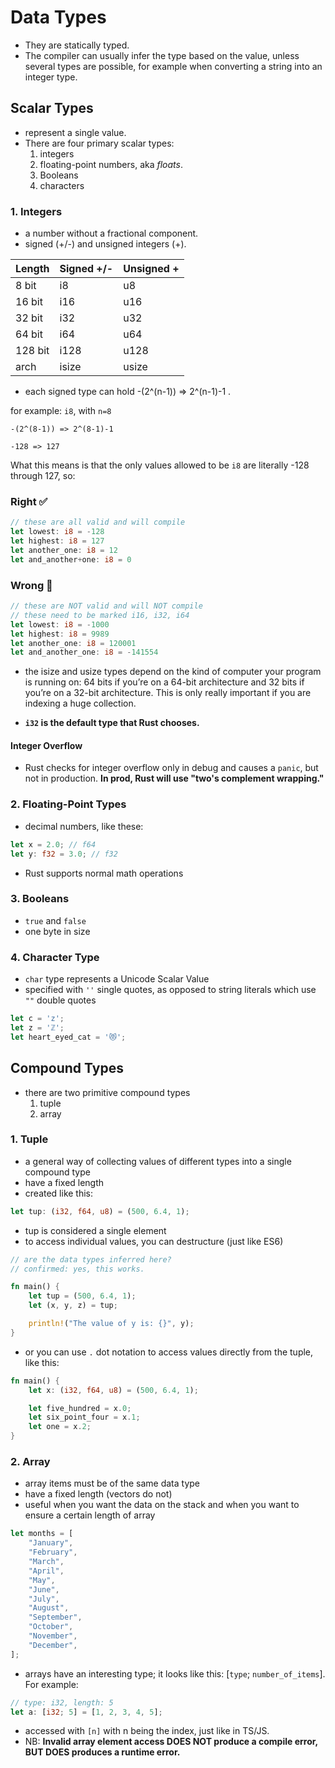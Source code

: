 # Data Types

- They are statically typed.
- The compiler can usually infer the type based on the value, unless several types are possible, for example when converting a string into an integer type.

## Scalar Types

- represent a single value.
- There are four primary scalar types:
    1. integers
    2. floating-point numbers, aka _floats_.
    3. Booleans
    4. characters

### 1. Integers

- a number without a fractional component.
- signed (+/-) and unsigned integers (+).


| Length  | Signed +/- | Unsigned +|
| ------- | ---------- | --------- |
| 8 bit   | i8         | u8        |
| 16 bit  | i16        | u16       |
| 32 bit  | i32        | u32       |
| 64 bit  | i64        | u64       |
| 128 bit | i128       | u128      |
| arch    | isize      | usize     |

- each signed type can hold -(2^(n-1)) => 2^(n-1)-1 .

for example: `i8`, with `n=8`

```
-(2^(8-1)) => 2^(8-1)-1

-128 => 127
```

What this means is that the only values allowed to be `i8` are literally -128 through 127, so:

### Right ✅

```rust
// these are all valid and will compile
let lowest: i8 = -128
let highest: i8 = 127
let another_one: i8 = 12
let and_another+one: i8 = 0
```

### Wrong 🚫

```rust
// these are NOT valid and will NOT compile
// these need to be marked i16, i32, i64
let lowest: i8 = -1000
let highest: i8 = 9989
let another_one: i8 = 120001
let and_another_one: i8 = -141554
```

- the isize and usize types depend on the kind of computer your program is running on: 64 bits if you’re on a 64-bit architecture and 32 bits if you’re on a 32-bit architecture. This is only really important if you are indexing a huge collection.

- **`i32` is the default type that Rust chooses.**

#### Integer Overflow

- Rust checks for integer overflow only in debug and causes a `panic`, but not in production. **In prod, Rust will use "two's complement wrapping."**

### 2. Floating-Point Types

- decimal numbers, like these:

```rust
let x = 2.0; // f64
let y: f32 = 3.0; // f32
```

- Rust supports normal math operations

### 3. Booleans

- `true` and `false`
- one byte in size

### 4. Character Type

- `char` type represents a Unicode Scalar Value
- specified with `''` single quotes, as opposed to string literals which use `""` double quotes

```rust
let c = 'z';
let z = 'ℤ';
let heart_eyed_cat = '😻';
```

## Compound Types

- there are two primitive compound types
    1. tuple
    2. array

### 1. Tuple

- a general way of collecting values of different types into a single compound type
- have a fixed length
- created like this:

```rust
let tup: (i32, f64, u8) = (500, 6.4, 1);
```

- tup is considered a single element
- to access individual values, you can destructure (just like ES6)

```rust
// are the data types inferred here?
// confirmed: yes, this works.

fn main() {
    let tup = (500, 6.4, 1);
    let (x, y, z) = tup;

    println!("The value of y is: {}", y);
}
```

- or you can use `.` dot notation to access values directly from the tuple, like this:

```rust
fn main() {
    let x: (i32, f64, u8) = (500, 6.4, 1);

    let five_hundred = x.0;
    let six_point_four = x.1;
    let one = x.2;
}
```

### 2. Array

- array items must be of the same data type
- have a fixed length (vectors do not)
- useful when you want the data on the stack and when you want to ensure a certain length of array

```rust
let months = [
    "January",
    "February",
    "March",
    "April",
    "May",
    "June",
    "July",
    "August",
    "September",
    "October",
    "November",
    "December",
];
```

- arrays have an interesting type; it looks like this: [`type`; `number_of_items`]. For example:

```rust
// type: i32, length: 5
let a: [i32; 5] = [1, 2, 3, 4, 5];
```

- accessed with `[n]` with n being the index, just like in TS/JS.
- NB: **Invalid array element access DOES NOT produce a compile error, BUT DOES produces a runtime error.**
